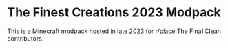 # The Finest Creations 2023 Modpack

This is a Minecraft modpack hosted in late 2023 for r/place The Final Clean contributors.

